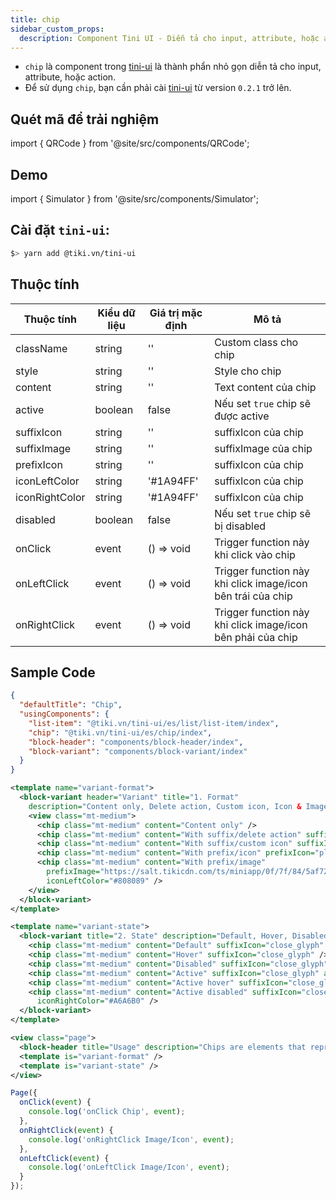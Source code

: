 ```yaml
---
title: chip
sidebar_custom_props:
  description: Component Tini UI - Diễn tả cho input, attribute, hoặc action
---
```


- `chip` là component trong [tini-ui](https://www.npmjs.com/package/@tiki.vn/tini-ui) là thành phẩn nhỏ gọn diễn tả cho input, attribute, hoặc action.
- Để sử dụng `chip`, bạn cần phải cài [tini-ui](https://www.npmjs.com/package/@tiki.vn/tini-ui) từ version `0.2.1` trở lên.

## Quét mã để trải nghiệm

import { QRCode } from '@site/src/components/QRCode';

<QRCode page="pages/component/advance/form/chip/index" />

## Demo

import { Simulator } from '@site/src/components/Simulator';

<Simulator page="pages/component/advance/form/chip/index" />

## Cài đặt `tini-ui`:

```bash
$> yarn add @tiki.vn/tini-ui
```

## Thuộc tính

| Thuộc tính     | Kiểu dữ liệu | Giá trị mặc định | Mô tả                                                       |
| -------------- | ------------ | ---------------- | ----------------------------------------------------------- |
| className      | string       | ''               | Custom class cho chip                                       |
| style          | string       | ''               | Style cho chip                                              |
| content        | string       | ''               | Text content của chip                                       |
| active         | boolean      | false            | Nếu set `true` chip sẽ được active                          |
| suffixIcon     | string       | ''               | suffixIcon của chip                                         |
| suffixImage    | string       | ''               | suffixImage của chip                                        |
| prefixIcon     | string       | ''               | suffixIcon của chip                                         |
| iconLeftColor  | string       | '#1A94FF'        | suffixIcon của chip                                         |
| iconRightColor | string       | '#1A94FF'        | suffixIcon của chip                                         |
| disabled       | boolean      | false            | Nếu set `true` chip sẽ bị disabled                          |
| onClick        | event        | () => void       | Trigger function này khi click vào chip                     |
| onLeftClick    | event        | () => void       | Trigger function này khi click image/icon bên trái của chip |
| onRightClick   | event        | () => void       | Trigger function này khi click image/icon bên phải của chip |

## Sample Code

```json title=index.json
{
  "defaultTitle": "Chip",
  "usingComponents": {
    "list-item": "@tiki.vn/tini-ui/es/list/list-item/index",
    "chip": "@tiki.vn/tini-ui/es/chip/index",
    "block-header": "components/block-header/index",
    "block-variant": "components/block-variant/index"
  }
}
```

```xml title=index.txml
<template name="variant-format">
  <block-variant header="Variant" title="1. Format"
    description="Content only, Delete action, Custom icon, Icon & Image">
    <view class="mt-medium">
      <chip class="mt-medium" content="Content only" />
      <chip class="mt-medium" content="With suffix/delete action" suffixIcon="close_glyph" />
      <chip class="mt-medium" content="With suffix/custom icon" suffixIcon="close" iconRightColor="#808089" />
      <chip class="mt-medium" content="With prefix/icon" prefixIcon="placeholder" iconLeftColor="#808089" />
      <chip class="mt-medium" content="With prefix/image"
        prefixImage="https://salt.tikicdn.com/ts/miniapp/0f/7f/84/5af725e8a6a55815a24e8e6935ef99e3.png"
        iconLeftColor="#808089" />
    </view>
  </block-variant>
</template>

<template name="variant-state">
  <block-variant title="2. State" description="Default, Hover, Disabled, Active, Active hover & Active disabled.">
    <chip class="mt-medium" content="Default" suffixIcon="close_glyph" />
    <chip class="mt-medium" content="Hover" suffixIcon="close_glyph" />
    <chip class="mt-medium" content="Disabled" suffixIcon="close_glyph" iconRightColor="#A6A6B0" disabled="{{true}}" />
    <chip class="mt-medium" content="Active" suffixIcon="close_glyph" active="{{true}}" />
    <chip class="mt-medium" content="Active hover" suffixIcon="close_glyph" active="{{true}}" />
    <chip class="mt-medium" content="Active disabled" suffixIcon="close_glyph" active="{{true}}" disabled="{{true}}"
      iconRightColor="#A6A6B0" />
  </block-variant>
</template>

<view class="page">
  <block-header title="Usage" description="Chips are elements that represent an input, attribute, or action." />
  <template is="variant-format" />
  <template is="variant-state" />
</view>
```

```js title=index.js
Page({
  onClick(event) {
    console.log('onClick Chip', event);
  },
  onRightClick(event) {
    console.log('onRightClick Image/Icon', event);
  },
  onLeftClick(event) {
    console.log('onLeftClick Image/Icon', event);
  }
});
```
